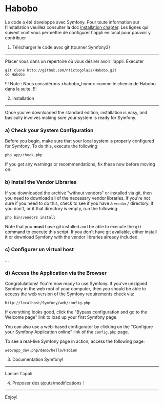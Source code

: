 Habobo 
========================
Le code a été developpé avec Symfony. Pour toute information sur l'installation veuillez consulter la doc 
[Installation chapter](http://symfony.com/doc/current/book/installation.html).
Les lignes qui suivent vont vous permettre de configurer l'appli en local pour pouvoir y contribuer

1) Télécharger le code avec git  (tourner Symfony2)
-------------------------------------

Placer vous dans un repertoire où vous désirer avoir l'appli.
Executer
  
    git clone http://github.com/ntictogolais/Habobo.git
    cd Habobo    

!!! Note : Nous considérons <habobo_home> comme le chemin de Habobo dans la suite. !!!

2) Installation
---------------

Once you've downloaded the standard edition, installation is easy, and basically
involves making sure your system is ready for Symfony.

### a) Check your System Configuration

Before you begin, make sure that your local system is properly configured
for Symfony. To do this, execute the following:

    php app/check.php

If you get any warnings or recommendations, fix these now before moving on.

### b) Install the Vendor Libraries

If you downloaded the archive "without vendors" or installed via git, then
you need to download all of the necessary vendor libraries. If you're not
sure if you need to do this, check to see if you have a ``vendor/`` directory.
If you don't, or if that directory is empty, run the following:

    php bin/vendors install

Note that you **must** have git installed and be able to execute the `git`
command to execute this script. If you don't have git available, either install
it or download Symfony with the vendor libraries already included.

### c) Configurer un virtual host
...

### d) Access the Application via the Browser

Congratulations! You're now ready to use Symfony. If you've unzipped Symfony
in the web root of your computer, then you should be able to access the
web version of the Symfony requirements check via:

    http://localhost/Symfony/web/config.php

If everything looks good, click the "Bypass configuration and go to the Welcome page"
link to load up your first Symfony page.

You can also use a web-based configurator by clicking on the "Configure your
Symfony Application online" link of the ``config.php`` page.

To see a real-live Symfony page in action, access the following page:

    web/app_dev.php/demo/hello/Fabien

3) Documentation Symfony!
-------------------------
Lancer l'appli.


4) Proposer des ajouts/modifications !
--------------------------------------

Enjoy!

